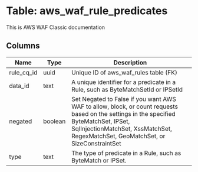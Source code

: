 
# Table: aws_waf_rule_predicates
This is AWS WAF Classic documentation
## Columns
| Name        | Type           | Description  |
| ------------- | ------------- | -----  |
|rule_cq_id|uuid|Unique ID of aws_waf_rules table (FK)|
|data_id|text|A unique identifier for a predicate in a Rule, such as ByteMatchSetId or IPSetId|
|negated|boolean|Set Negated to False if you want AWS WAF to allow, block, or count requests based on the settings in the specified ByteMatchSet, IPSet, SqlInjectionMatchSet, XssMatchSet, RegexMatchSet, GeoMatchSet, or SizeConstraintSet|
|type|text|The type of predicate in a Rule, such as ByteMatch or IPSet.|
